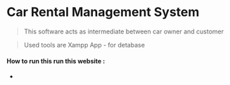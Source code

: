 # Car Rental Management System

> This  software acts as intermediate between car owner and customer

> Used tools are 
> Xampp App - for detabase
> 

#### How to run this run this website :

*
